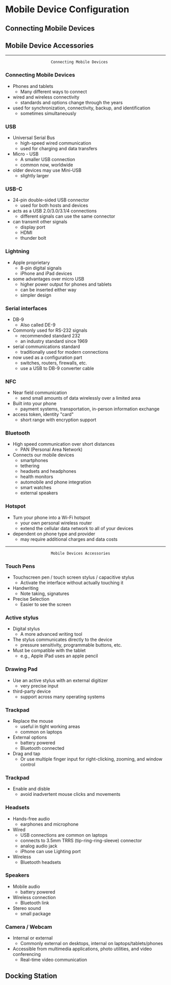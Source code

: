 # Mobile Device Configuration
## Connecting Mobile Devices
## Mobile Device Accessories

---
						Connecting Mobile Devices
### Connecting Mobile Devices
- Phones and tablets
	- Many different ways to connect
- wired and wireless connectivity
	- standards and options change through the years
- used for synchronization, connectivity, backup, and identification
	- sometimes simultaneously

### USB
- Universal Serial Bus
	- high-speed wired communication
	- used for charging and data transfers
- Micro - USB
	- A smaller USB connection
	- common now, worldwide
- older devices may use Mini-USB
	- slightly larger

### USB-C
- 24-pin double-sided USB connector
	- used for both hosts and devices
- acts as a USB 2.0/3.0/3.1/4 connections
	- different signals can use the same connector
- can transmit other signals
	- display port
	- HDMI
	- thunder bolt

### Lightning
- Apple proprietary
	- 8-pin digital signals
	- iPhone and iPad devices
- some advantages over micro USB
	- higher power output for phones and tablets
	- can be inserted either way
	- simpler design

### Serial interfaces
- DB-9
	- Also called DE-9
- Commonly used for RS-232 signals
	- recommended standard 232
	- an industry standard since 1969
- serial communications standard
	- traditionally used for modern connections
- now used as a configuration part
	- switches, routers, firewalls, etc.
	- use a USB to DB-9 converter cable

### NFC
- Near field communication
	- send small amounts of data wirelessly over a limited area
- Built into your phone
	- payment systems, transportation, in-person information exchange
- access token, identity "card"
	- short range with encryption support

### Bluetooth
- High speed communication over short distances
	- PAN (Personal Area Network)
- Connects our mobile devices
	- smartphones
	- tethering
	- headsets and headphones
	- health monitors
	- automobile and phone integration
	- smart watches
	- external speakers

### Hotspot
- Turn your phone into a Wi-Fi hotspot
	- your own personal wireless router
	- extend the cellular data network to all of your devices
- dependent on phone type and provider
	- may require additional charges and data costs

---
						Mobile Devices Accessories

### Touch Pens
 - Touchscreen pen / touch screen stylus / capacitive stylus
	 - Activate the interface without actually touching it
- Handwriting
	- Note taking, signatures
- Precise Selection
	- Easier to see the screen 

### Active stylus
- Digital stylus
	- A more advanced writing tool
- The stylus communicates directly to the device
	- pressure sensitivity, programmable buttons, etc.
- Must be compatible with the tablet
	- e.g., Apple iPad uses an apple pencil

### Drawing Pad
- Use an active stylus with an external digitizer
	- very precise input
- third-party device
	- support across many operating systems

### Trackpad
- Replace the mouse
	- useful in tight working areas
	- common on laptops
- External options
	- battery powered
	- Bluetooth connected
- Drag and tap
	- Or use multiple finger input for right-clicking, zooming, and window control

### Trackpad
- Enable and disble
	- avoid inadvertent mouse clicks and movements

### Headsets
- Hands-free audio
	- earphones and microphone
- Wired
	- USB connections are common on laptops
	- connects to 3.5mm TRRS (tip-ring-ring-sleeve) connector
	- analog audio jack
	- iPhone can use Lighting port
- Wireless
	- Bluetooth headsets

### Speakers
- Mobile audio
	- battery powered
- Wireless connection
	- Bluetooth link 
- Stereo sound
	- small package

### Camera / Webcam
- Internal or external 
	- Commonly external on desktops, internal on laptops/tablets/phones
- Accessible from multimedia applications, photo utilities, and video conferencing
	- Real-time video communication

Docking Station
- 